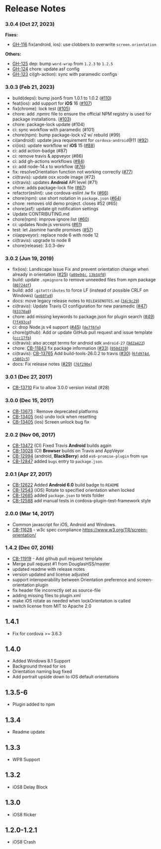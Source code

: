 <!--
#
# Licensed to the Apache Software Foundation (ASF) under one
# or more contributor license agreements.  See the NOTICE file
# distributed with this work for additional information
# regarding copyright ownership.  The ASF licenses this file
# to you under the Apache License, Version 2.0 (the
# "License"); you may not use this file except in compliance
# with the License.  You may obtain a copy of the License at
#
# http://www.apache.org/licenses/LICENSE-2.0
#
# Unless required by applicable law or agreed to in writing,
# software distributed under the License is distributed on an
# "AS IS" BASIS, WITHOUT WARRANTIES OR CONDITIONS OF ANY
#  KIND, either express or implied.  See the License for the
# specific language governing permissions and limitations
# under the License.
#
-->

# Release Notes

### 3.0.4 (Oct 27, 2023)

**Fixes:**

* [GH-116](https://github.com/apache/cordova-plugin-screen-orientation/pull/116) fix(android, ios): use clobbers to overwrite `screen.orientation`

**Others:**

* [GH-125](https://github.com/apache/cordova-plugin-screen-orientation/pull/125) dep: bump `word-wrap` from `1.2.3` to `1.2.5`
* [GH-124](https://github.com/apache/cordova-plugin-screen-orientation/pull/124) chore: update asf config
* [GH-123](https://github.com/apache/cordova-plugin-screen-orientation/pull/123) ci(gh-action): sync with paramedic configs

### 3.0.3 (Feb 21, 2023)
* build(deps): bump json5 from 1.0.1 to 1.0.2 ([#110](https://github.com/apache/cordova-plugin-screen-orientation/issues/110))
* feat(ios): add support for **iOS** 16 ([#107](https://github.com/apache/cordova-plugin-screen-orientation/issues/107))
* fix(chrome): lock test ([#105](https://github.com/apache/cordova-plugin-screen-orientation/issues/105))
* chore: add .npmrc file to ensure the official NPM registry is used for package installations. ([#103](https://github.com/apache/cordova-plugin-screen-orientation/issues/103))
* chore: package-lock update (#104)
* ci: sync workflow with paramedic (#101)
* chore(npm): bump package-lock v2 w/ rebuild (#99)
* ci(android): update java requirement for `cordova-android`@11 ([#92](https://github.com/apache/cordova-plugin-screen-orientation/issues/92))
* ci(ios): update workflow w/ **iOS** 15 ([#88](https://github.com/apache/cordova-plugin-screen-orientation/issues/88))
* ci: add action-badge (#87)
* ci: remove travis & appveyor (#86)
* ci: add gh-actions workflows ([#84](https://github.com/apache/cordova-plugin-screen-orientation/issues/84))
* ci: add node-14.x to workflow ([#76](https://github.com/apache/cordova-plugin-screen-orientation/issues/76))
* fix: resolveOrientation function not working correctly ([#77](https://github.com/apache/cordova-plugin-screen-orientation/issues/77))
* ci(travis): update osx xcode image (#72)
* ci(travis): updates **Android** API level (#71)
* chore: adds package-lock file ([#67](https://github.com/apache/cordova-plugin-screen-orientation/issues/67))
* refactor(eslint): use cordova-eslint /w fix ([#66](https://github.com/apache/cordova-plugin-screen-orientation/issues/66))
* chore(npm): use short notation in `package.json` ([#64](https://github.com/apache/cordova-plugin-screen-orientation/issues/64))
* chore: removes old demo project. closes #52 (#65)
* chore(asf): update git notification settings
* Update CONTRIBUTING.md
* chore(npm): improve ignore list ([#60](https://github.com/apache/cordova-plugin-screen-orientation/issues/60))
* ci: updates Node.js versions ([#61](https://github.com/apache/cordova-plugin-screen-orientation/issues/61))
* test: let Jasmine handle promises ([#57](https://github.com/apache/cordova-plugin-screen-orientation/issues/57))
* ci(appveyor): replace node 6 with node 12
* ci(travis): upgrade to node 8
* chore(release): 3.0.3-dev

### 3.0.2 (Jun 19, 2019)

-   fix(ios): Landscape Issue Fix and prevent orientation change when already in orientation ([#25](https://github.com/apache/cordova-plugin-screen-orientation/issues/25)) ([`a89e94c`](https://github.com/apache/cordova-plugin-screen-orientation/commit/a89e94c), [`13b34f0`](https://github.com/apache/cordova-plugin-screen-orientation/commit/13b34f0))
-   build: update `.npmignore` to remove unneeded files from npm package ([`80724df`](https://github.com/apache/cordova-plugin-screen-orientation/commit/80724df))
-   build: add `.gitattributes` to force LF (instead of possible CRLF on Windows) ([`ae60fa9`](https://github.com/apache/cordova-plugin-screen-orientation/commit/ae60fa9))
-   docs: move legacy release notes to `RELEASENOTES.md` ([`34c9c29`](https://github.com/apache/cordova-plugin-screen-orientation/commit/34c9c29))
-   ci(travis): Update Travis CI configuration for new paramedic ([#47](https://github.com/apache/cordova-plugin-screen-orientation/issues/47)) ([`83370a8`](https://github.com/apache/cordova-plugin-screen-orientation/commit/83370a8))
-   chore: add missing keywords to package.json for plugin search ([#49](https://github.com/apache/cordova-plugin-screen-orientation/issues/49)) ([`7f493ce`](https://github.com/apache/cordova-plugin-screen-orientation/commit/7f493ce))
-   ci: drop Node.js v4 support ([#45](https://github.com/apache/cordova-plugin-screen-orientation/issues/45)) ([`de7f6fe`](https://github.com/apache/cordova-plugin-screen-orientation/commit/de7f6fe))
-   chore(github): Add or update GitHub pull request and issue template ([`ccc17fb`](https://github.com/apache/cordova-plugin-screen-orientation/commit/ccc17fb))
-   ci(travis): also accept terms for android sdk `android-27` ([`9d2a422`](https://github.com/apache/cordova-plugin-screen-orientation/commit/9d2a422))
-   chore: [CB-11843](https://issues.apache.org/jira/browse/CB-11843) fix package information ([#33](https://github.com/apache/cordova-plugin-screen-orientation/issues/33)) ([`950d339`](https://github.com/apache/cordova-plugin-screen-orientation/commit/950d339))
-   ci(travis): [CB-13765](https://issues.apache.org/jira/browse/CB-13765) Add build-tools-26.0.2 to travis ([#30](https://github.com/apache/cordova-plugin-screen-orientation/issues/30)) ([`6fd974d`](https://github.com/apache/cordova-plugin-screen-orientation/commit/6fd974d), [`c5802c5`](https://github.com/apache/cordova-plugin-screen-orientation/commit/c5802c5))
-   docs: Fix release notes ([#29](https://github.com/apache/cordova-plugin-screen-orientation/issues/29)) ([`76f290e`](https://github.com/apache/cordova-plugin-screen-orientation/commit/76f290e))


### 3.0.1 (Dec 27, 2017)
* [CB-13710](https://issues.apache.org/jira/browse/CB-13710) Fix to allow 3.0.0 version install (#28)

### 3.0.0 (Dec 15, 2017)
* [CB-13673](https://issues.apache.org/jira/browse/CB-13673) : Remove deprecated platforms
* [CB-13405](https://issues.apache.org/jira/browse/CB-13405) (ios) undo lock when resetting
* [CB-13405](https://issues.apache.org/jira/browse/CB-13405) (ios) Screen unlock bug fix

### 2.0.2 (Nov 06, 2017)
* [CB-13472](https://issues.apache.org/jira/browse/CB-13472) (CI) Fixed Travis **Android** builds again
* [CB-13028](https://issues.apache.org/jira/browse/CB-13028) (CI) **Browser** builds on Travis and AppVeyor
* [CB-12994](https://issues.apache.org/jira/browse/CB-12994) (android, **BlackBerry**) add `es6-promise-plugin` from `npm`
* [CB-12847](https://issues.apache.org/jira/browse/CB-12847) added `bugs` entry to `package.json`.

### 2.0.1 (Apr 27, 2017)
* [CB-12622](https://issues.apache.org/jira/browse/CB-12622) Added **Android 6.0** build badge to `README`
* [CB-12543](https://issues.apache.org/jira/browse/CB-12543) (iOS) Rotate to specified orientation when locked
* [CB-12685](https://issues.apache.org/jira/browse/CB-12685) added `package.json` to tests folder
* [CB-12588](https://issues.apache.org/jira/browse/CB-12588) add manual tests in cordova-plugin-test-framework style

### 2.0.0 (Mar 14, 2017)
* Common javascript for iOS, Android and Windows.
* [CB-11628](https://issues.apache.org/jira/browse/CB-11628) - w3c spec compliance https://www.w3.org/TR/screen-orientation/

### 1.4.2 (Dec 07, 2016)
* [CB-11919](https://issues.apache.org/jira/browse/CB-11919) - Add github pull request template
* Merge pull request #1 from DouglasHSS/master
* updated readme with release notes
* version updated and license adjusted
* support interoperability between Orientation preference and screen-orientation plugin
* fix header file incorrectly set as source-file
* adding missing files to plugin.xml
* make iOS rotate as needed when lockOrientation is called
* switch license from MIT to Apache 2.0

## 1.4.1
* Fix for cordova >= 3.6.3

## 1.4.0
* Added Windows 8.1 Support
* Background thread for ios
* Orientation naming bug fixed
* Add portrait upside down to iOS default orientations

## 1.3.5-6
* Plugin added to npm

## 1.3.4
* Readme update

## 1.3.3
* WP8 Support

## 1.3.2
*  iOS8 Delay Block

## 1.3.0
* iOS8 flicker

## 1.2.0-1.2.1
* iOS8 Crash
